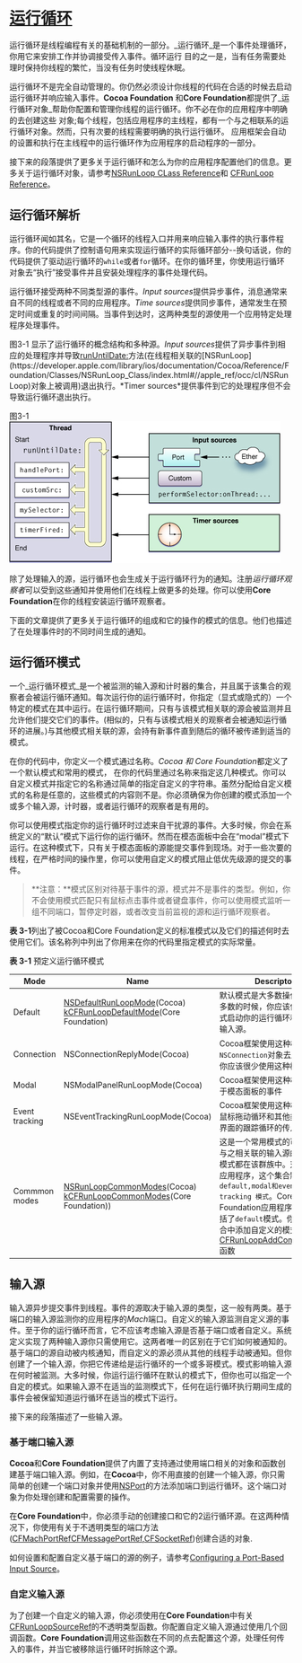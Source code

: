 # [运行循环](https://developer.apple.com/library/ios/documentation/Cocoa/Conceptual/Multithreading/RunLoopManagement/RunLoopManagement.html#//apple_ref/doc/uid/10000057i-CH16-SW1)

运行循环是线程编程有关的基础机制的一部分。_运行循环_是一个事件处理循环，你用它来安排工作并协调接受传入事件。循环运行
目的之一是，当有任务需要处理时保持你线程的繁忙，当没有任务时使线程休眠。

运行循环不是完全自动管理的。你仍然必须设计你线程的代码在合适的时候去启动运行循环并响应输入事件。**Cocoa Foundation**
和**Core Foundation**都提供了_运行循环对象_帮助你配置和管理你线程的运行循环。你不必在你的应用程序中明确的去创建这些
对象;每个线程，包括应用程序的主线程，都有一个与之相联系的运行循环对象。然而，只有次要的线程需要明确的执行运行循环。
应用框架会自动的设置和执行在主线程中的运行循环作为应用程序的启动程序的一部分。

接下来的段落提供了更多关于运行循环和怎么为你的应用程序配置他们的信息。更多关于运行循环对象，请参考[NSRunLoop CLass Reference](https://developer.apple.com/library/ios/documentation/Cocoa/Reference/Foundation/Classes/NSRunLoop_Class/index.html#//apple_ref/doc/uid/TP40003725)和
[CFRunLoop Reference](https://developer.apple.com/library/ios/documentation/CoreFoundation/Reference/CFRunLoopRef/index.html#//apple_ref/doc/uid/20001441)。

## 运行循环解析
运行循环闻如其名，它是一个循环的线程入口并用来响应输入事件的执行事件程序。你的代码提供了控制语句用来实现运行循环的实际循环部分--换句话说，你的代码提供了驱动运行循环的`while`或者`for`循环。在你的循环里，你使用运行循环对象去“执行”接受事件并且安装处理程序的事件处理代码。

运行循环接受两种不同类型源的事件。*Input sources*提供异步事件，消息通常来自不同的线程或者不同的应用程序。*Time sources*提供同步事件，通常发生在预定时间或重复的时间间隔。当事件到达时，这两种类型的源使用一个应用特定处理程序处理事件。

图3-1 显示了运行循环的概念结构和多种源。*Input sources*提供了异步事件到相应的处理程序并导致[runUntilDate:](https://developer.apple.com/library/ios/documentation/Cocoa/Reference/Foundation/Classes/NSRunLoop_Class/index.html#//apple_ref/occ/instm/NSRunLoop/runUntilDate:)方法(在线程相关联的[NSRunLoop](https://developer.apple.com/library/ios/documentation/Cocoa/Reference/Foundation/Classes/NSRunLoop_Class/index.html#//apple_ref/occ/cl/NSRunLoop)对象上被调用)退出执行。*Timer sources*提供事件到它的处理程序但不会导致运行循环退出执行。

图3-1
![runloop](/iOS%20Developer%20Library/Threading-Programming-Guide/runloop.jpg)

除了处理输入的源，运行循环也会生成关于运行循环行为的通知。注册*运行循环观察者*可以受到这些通知并使用他们在线程上做更多的处理。你可以使用**Core Foundation**在你的线程安装运行循环观察者。

下面的文章提供了更多关于运行循环的组成和它的操作的模式的信息。他们也描述了在处理事件时的不同时间生成的通知。

## 运行循环模式
一个_运行循环模式_是一个被监测的输入源和计时器的集合，并且属于该集合的观察者会被运行循环通知。每次运行你的运行循环时，你指定（显式或隐式的）一个特定的模式在其中运行。在运行循环期间，只有与该模式相关联的源会被监测并且允许他们提交它们的事件。(相似的，只有与该模式相关的观察者会被通知运行循环的进展。)与其他模式相关联的源，会持有新事件直到随后的循环被传递到适当的模式。

在你的代码中，你定义一个模式通过名称。*Cocoa 和 Core Foundation*都定义了一个默认模式和常用的模式，
在你的代码里通过名称来指定这几种模式。你可以自定义模式并指定它的名称通过简单的指定自定义的字符串。虽然分配给自定义模式的名称是任意的，这些模式的内容则不是。你必须确保为你创建的模式添加一个或多个输入源，计时器，或者运行循环的观察者是有用的。

你可以使用模式指定你的运行循环时过滤来自干扰源的事件。大多时候，你会在系统定义的“默认”模式下运行你的运行循环。然而在模态面板中会在“modal”模式下运行。在这种模式下，只有关于模态面板的源能提交事件到现场。对于一些次要的线程，在严格时间的操作里，你可以使用自定义的模式阻止低优先级源的提交的事件。

>**注意：**模式区别对待基于事件的源，模式并不是事件的类型。例如，你不会使用模式匹配只有鼠标点击事件或者键盘事件，你可以使用模式监听一组不同端口，暂停定时器，或者改变当前监视的源和运行循环观察者。
>

**表 3-1**列出了被Cocoa和Core Foundation定义的标准模式以及它们的描述何时去使用它们。该名称列中列出了你用来在你的代码里指定模式的实际常量。

**表 3-1** 预定义运行循环模式   

| Mode           | Name   |  Descripton                |
|----------------|--------|---------------------------|
| Default        | [NSDefaultRunLoopMode](https://developer.apple.com/library/ios/documentation/Cocoa/Reference/Foundation/Classes/NSRunLoop_Class/index.html#//apple_ref/c/data/NSDefaultRunLoopMode)(Cocoa) [kCFRunLoopDefaultMode](https://developer.apple.com/library/ios/documentation/CoreFoundation/Reference/CFRunLoopRef/index.html#//apple_ref/c/data/kCFRunLoopDefaultMode)(Core Foundation)       | 默认模式是大多数操作之一。大多数的时候，你应该使用这种模式启动你的运行循环和配置你的输入源。|
| Connection     | NSConnectionReplyMode(Cocoa)        | Cocoa框架使用这种模式配合`NSConnection`对象去监听响应。你应该很少使用这种模式                       |
| Modal          | NSModalPanelRunLoopMode(Cocoa)       | Cocoa框架使用这种模式识别用于模态面板的事件                           |
| Event tracking | NSEventTrackingRunLoopMode(Cocoa)       | Cocoa框架使用这种模式限制在鼠标拖动循环和其他类型的用户界面的跟踪循环的传人事件                           |
| Commmon modes  | [NSRunLoopCommonModes](https://developer.apple.com/library/ios/documentation/Cocoa/Reference/Foundation/Classes/NSRunLoop_Class/index.html#//apple_ref/c/data/NSRunLoopCommonModes)(Cocoa) [kCFRunLoopCommonModes](kCFRunLoopCommonModes)(Core Foundation))     | 这是一个常用模式的可配置组。与之相关联的输入源的相关联的模式都在该群族中。对于Cocoa应用程序，这个集合默认包括了`default,modal和event tracking 模式`。Core Foundation应用程序刚开始只包括了`default`模式。你可以往集合中添加自定义的模式通过使用[CFRunLoopAddCommonMode](https://developer.apple.com/library/ios/documentation/CoreFoundation/Reference/CFRunLoopRef/index.html#//apple_ref/c/func/CFRunLoopAddCommonMode)函数                          |

## 输入源
输入源异步提交事件到线程。事件的源取决于输入源的类型，这一般有两类。基于端口的输入源监测你的应用程序的*Mach*端口。自定义的输入源监测自定义源的事件。至于你的运行循环而言，它不应该考虑输入源是否基于端口或者自定义。系统定义实现了两种输入源你只需使用它。这两者唯一的区别在于它们如何被通知的。基于端口的源自动被内核通知，而自定义的源必须从其他的线程手动被通知。但你创建了一个输入源，你把它传递给是运行循环的一个或多哥模式。模式影响输入源在何时被监测。大多时候，你运行运行循环在默认的模式下，但你也可以指定一个自定的模式。如果输入源不在适当的监测模式下，任何在运行循环执行期间生成的事件会被保留知道运行循环在适当的模式下运行。

接下来的段落描述了一些输入源。

### 基于端口输入源
**Cocoa**和**Core Foundation**提供了内置了支持通过使用端口相关的对象和函数创建基于端口输入源。例如，在**Cocoa**中，你不用直接的创建一个输入源，你只需简单的创建一个端口对象并使用[NSPort](https://developer.apple.com/library/ios/documentation/Cocoa/Reference/Foundation/Classes/NSPort_Class/index.html#//apple_ref/occ/cl/NSPort)的方法添加端口到运行循环。这个端口对象为你处理创建和配置需要的操作。

在**Core Foundation**中，你必须手动的创建接口和它的2运行循环源。在这两种情况下，你使用有关于不透明类型的端口方法([CFMachPortRef](https://developer.apple.com/library/ios/documentation/CoreFoundation/Reference/CFMachPortRef/index.html#//apple_ref/c/tdef/CFMachPortRef)[CFMessagePortRef](https://developer.apple.com/library/ios/documentation/CoreFoundation/Reference/CFMessagePortRef/index.html#//apple_ref/c/tdef/CFMessagePortRef),[CFSocketRef](https://developer.apple.com/library/ios/documentation/CoreFoundation/Reference/CFSocketRef/index.html#//apple_ref/c/tdef/CFSocketRef))创建合适的对象.

如何设置和配置自定义基于端口的源的例子，请参考[Configuring a Port-Based Input Source](https://developer.apple.com/library/ios/documentation/Cocoa/Conceptual/Multithreading/RunLoopManagement/RunLoopManagement.html#//apple_ref/doc/uid/10000057i-CH16-131281)。

### 自定义输入源
为了创建一个自定义的输入源，你必须使用在**Core Foundation**中有关[CFRunLoopSourceRef](https://developer.apple.com/library/ios/documentation/CoreFoundation/Reference/CFRunLoopSourceRef/index.html#//apple_ref/c/tdef/CFRunLoopSourceRef)的不透明类型函数。你配置自定义输入源通过使用几个回调函数。**Core Foundation**调用这些函数在不同的点去配置这个源，处理任何传入的事件，并当它被移除运行循环时拆除这个源。
